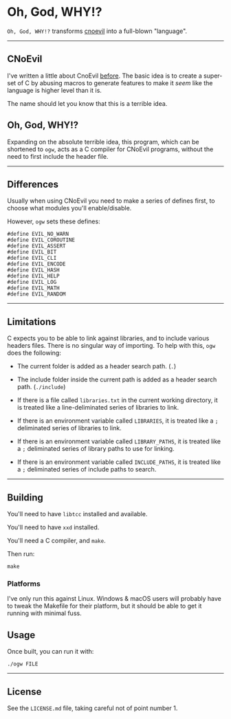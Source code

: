 # Oh, God, WHY!?

`Oh, God, WHY!?` transforms [cnoevil](https://git.sr.ht/~shakna/cnoevil3/) into a full-blown "language".

---

## CNoEvil

I've written a little about CnoEvil [before](https://gist.github.com/shakna-israel/4fd31ee469274aa49f8f9793c3e71163#lets-destroy-c). The basic idea is to create a super-set of C by abusing macros to generate features to make it _seem_ like the language is higher level than it is.

The name should let you know that this is a terrible idea.

## Oh, God, WHY!?

Expanding on the absolute terrible idea, this program, which can be shortened to `ogw`, acts as a C compiler for CNoEvil programs, without the need to first include the header file.

---

## Differences

Usually when using CNoEvil you need to make a series of defines first, to choose what modules you'll enable/disable.

However, `ogw` sets these defines:

	#define EVIL_NO_WARN
	#define EVIL_COROUTINE
	#define EVIL_ASSERT
	#define EVIL_BIT
	#define EVIL_CLI
	#define EVIL_ENCODE
	#define EVIL_HASH
	#define EVIL_HELP
	#define EVIL_LOG
	#define EVIL_MATH
	#define EVIL_RANDOM

---

## Limitations

C expects you to be able to link against libraries, and to include various headers files. There is no singular way of importing. To help with this, `ogw` does the following:

* The current folder is added as a header search path. (`.`)

* The include folder inside the current path is added as a header search path. (`./include`)

* If there is a file called `libraries.txt` in the current working directory, it is treated like a line-deliminated series of libraries to link.

* If there is an environment variable called `LIBRARIES`, it is treated like a `;` deliminated series of libraries to link.

* If there is an environment variable called `LIBRARY_PATHS`, it is treated like a `;` deliminated series of library paths to use for linking.

* If there is an environment variable called `INCLUDE_PATHS`, it is treated like a `;` deliminated series of include paths to search.

---

## Building

You'll need to have `libtcc` installed and available.

You'll need to have `xxd` installed.

You'll need a C compiler, and `make`.

Then run:

	make

### Platforms

I've only run this against Linux. Windows & macOS users will probably have to tweak the Makefile for their platform, but it should be able to get it running with minimal fuss.

## Usage

Once built, you can run it with:

	./ogw FILE

---

## License

See the `LICENSE.md` file, taking careful not of point number 1.
